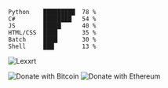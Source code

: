 ﻿```
Python    █████████  78 %
C#        ████████   54 %
JS        █████      40 %
HTML/CSS  ████       35 %
Batch     ████       30 %
Shell     ███        13 %
```
<img src="https://github-readme-stats.vercel.app/api?username=Lexxrt&show_icons=true&theme=gotham" alt="Lexxrt"/>

![Donate with Bitcoin](https://en.cryptobadges.io/badge/small/17f9EEEMGRQriMg3EhArFFSroXT5xGMzzo)
![Donate with Ethereum](https://en.cryptobadges.io/badge/small/0x0CED8CCC0C56853CA362e51b1d1a9775f6DAbDda)
